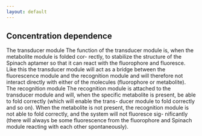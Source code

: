 ```yaml
---
layout: default
---
```

## Concentration dependence

The transducer moduleThe function of the transducer module is, when the metabolite module is folded cor- rectly, to stabilize the structure of the Spinach aptamer so that it can react with the fluorophore and fluoresce. Like this the transducer module will act as a bridge between the fluorescence module and the recognition module and will therefore not interact directly with either of the molecules (fluorophore or metabolite).The recognition moduleThe recognition module is attached to the transducer module and will, when the specific metabolite is present, be able to fold correctly (which will enable the trans- ducer module to fold correctly and so on). When the metabolite is not present, the recognition module is not able to fold correctly, and the system will not fluoresce sig- nificantly (there will always be some fluorescence from the fluorophore and Spinach module reacting with each other spontaneously).

